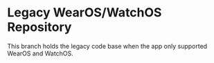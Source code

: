# Legacy WearOS/WatchOS Repository
This branch holds the legacy code base when the app only supported WearOS and WatchOS.